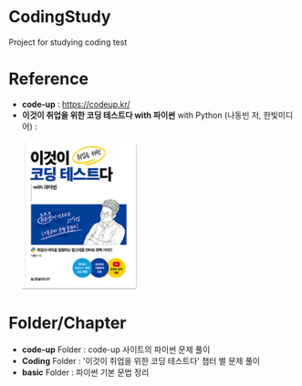 # CodingStudy
 Project for studying coding test

# Reference 
 * **code-up** : <https://codeup.kr/>
 * **이것이 취업을 위한 코딩 테스트다 with 파이썬** with Python (나동빈 저, 한빛미디어) : 
 <br/> <br/>![python](./image/python.PNG)
 
 # Folder/Chapter
  * **code-up** Folder : code-up 사이트의 파이썬 문제 풀이 
  * **Coding** Folder : '이것이 취업을 위한 코딩 테스트다' 챕터 별 문제 풀이 
  * **basic** Folder : 파이썬 기본 문법 정리 
  
  
  

